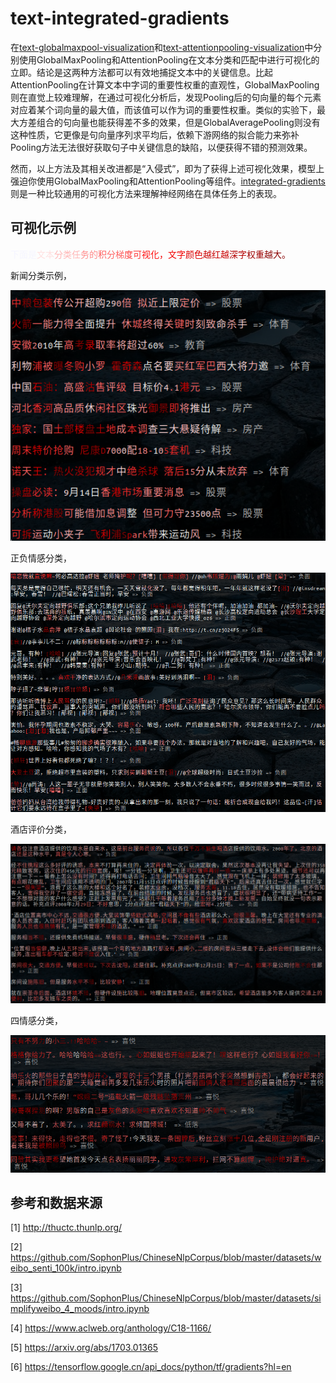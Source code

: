 # text-integrated-gradients

在[text-globalmaxpool-visualization](https://github.com/allenwind/text-globalmaxpool-visualization)和[text-attentionpooling-visualization](https://github.com/allenwind/text-attentionpooling-visualization)中分别使用GlobalMaxPooling和AttentionPooling在文本分类和匹配中进行可视化的立即。结论是这两种方法都可以有效地捕捉文本中的关键信息。比起AttentionPooling在计算文本中字词的重要性权重的直观性，GlobalMaxPooling则在直觉上较难理解，在通过可视化分析后，发现Pooling后的句向量的每个元素对应着某个词向量的最大值，而该值可以作为词的重要性权重。类似的实验下，最大方差组合的句向量也能获得差不多的效果，但是GlobalAveragePooling则没有这种性质，它更像是句向量序列求平均后，依赖下游网络的拟合能力来弥补Pooling方法无法很好获取句子中关键信息的缺陷，以便获得不错的预测效果。



然而，以上方法及其相关改进都是“入侵式”，即为了获得上述可视化效果，模型上强迫你使用GlobalMaxPooling和AttentionPooling等组件。[integrated-gradients](https://arxiv.org/abs/1703.01365)则是一种比较通用的可视化方法来理解神经网络在具体任务上的表现。




## 可视化示例

<font color="#f5f5ff">下</font><font color="#f5f5ff">面</font><font color="#f5f5ff">是</font><font color="#ffe0e0">文</font><font color="#ffe0e0">本</font><font color="#ffb6b6">分</font><font color="#ffb6b6">类</font><font color="#ffb6b6">任</font><font color="#ff8d8d">务</font><font color="#ff8d8d">的</font><font color="#ff6363">积</font><font color="#ff6363">分</font><font color="#ff6363">梯</font><font color="#ff3939">度</font><font color="#ff3939">可</font><font color="#ff1010">视</font><font color="#ff1010">化</font><font color="#f20000">，</font><font color="#f20000">文</font><font color="#f20000">字</font><font color="#dd0000">颜</font><font color="#dd0000">色</font><font color="#c80000">越</font><font color="#c80000">红</font><font color="#c80000">越</font><font color="#b40000">深</font><font color="#b40000">字</font><font color="#9f0000">权</font><font color="#9f0000">重</font><font color="#8a0000">越</font><font color="#8a0000">大</font><font color="#8a0000">。</font>


新闻分类示例，

![](asset/text-integrated-gradients-1.png)


正负情感分类，

![](asset/text-integrated-gradients-2.png)


酒店评价分类，

![](asset/text-integrated-gradients-3.png)


四情感分类，

![](asset/text-integrated-gradients-4.png)





## 参考和数据来源

[1] http://thuctc.thunlp.org/

[2] https://github.com/SophonPlus/ChineseNlpCorpus/blob/master/datasets/weibo_senti_100k/intro.ipynb

[3] https://github.com/SophonPlus/ChineseNlpCorpus/blob/master/datasets/simplifyweibo_4_moods/intro.ipynb

[4] https://www.aclweb.org/anthology/C18-1166/

[5] https://arxiv.org/abs/1703.01365

[6] https://tensorflow.google.cn/api_docs/python/tf/gradients?hl=en
